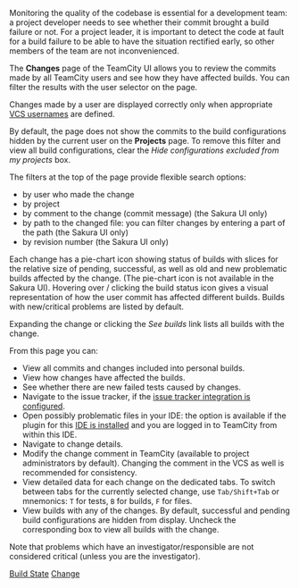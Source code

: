 [//]: # (title: Viewing User Changes in Builds)
[//]: # (auxiliary-id: Viewing User Changes in Builds;Viewing Your Changes)

Monitoring the quality of the codebase is essential for a development team: a project developer needs to see whether their commit brought a build failure or not. For a project leader, it is important to detect the code at fault for a build failure to be able to have the situation rectified early, so other members of the team are not inconvenienced.

The __Changes__ page of the TeamCity UI allows you to review the commits made by all TeamCity users and see how they have affected builds. You can filter the results with the user selector on the page.

Changes made by a user are displayed correctly only when appropriate [VCS usernames](creating-and-managing-users.md#VCS+Usernames) are defined.

By default, the page does not show the commits to the build configurations hidden by the current user on the **Projects** page. To remove this filter and view all build configurations, clear the _Hide configurations excluded from my projects_ box.

The filters at the top of the page provide flexible search options: 
- by user who made the change
- by project 
- by comment to the change (commit message) (the Sakura UI only)
- by path to the changed file: you can filter changes by entering a part of the path (the Sakura UI only)
- by revision number (the Sakura UI only)

Each change has a pie-chart icon showing status of builds with slices for the relative size of pending, successful, as well as old and new problematic builds affected by the change. (The pie-chart icon is not available in the Sakura UI). Hovering over / clicking the build status icon gives a visual representation of how the user commit has affected different builds. Builds with new/critical problems are listed by default.

Expanding the change or clicking the _See builds_ link lists all builds with the change. 

From this page you can:
* View all commits and changes included into personal builds.
* View how changes have affected the builds.
* See whether there are new failed tests caused by changes.
* Navigate to the issue tracker, if the [issue tracker integration is configured](integrating-teamcity-with-issue-tracker.md).
* Open possibly problematic files in your IDE: the option is available if the plugin for this [IDE is installed](installing-tools.md) and you are logged in to TeamCity from within this IDE.
* Navigate to change details.
* Modify the change comment in TeamCity (available to project administrators by default). Changing the comment in the VCS as well is recommended for consistency.
* View detailed data for each change on the dedicated tabs. To switch between tabs for the currently selected change, use `Tab/Shift+Tab` or mnemonics: `T` for tests, `B` for builds, `F` for files.
* View builds with any of the changes. By default, successful and pending build configurations are hidden from display. Uncheck the corresponding box to view all builds with the change.

Note that problems which have an investigator/responsible are not considered critical (unless you are the investigator).

 <seealso>
        <category ref="concepts">
            <a href="build-state.md">Build State</a>
            <a href="change.md">Change</a>
        </category>
</seealso>
